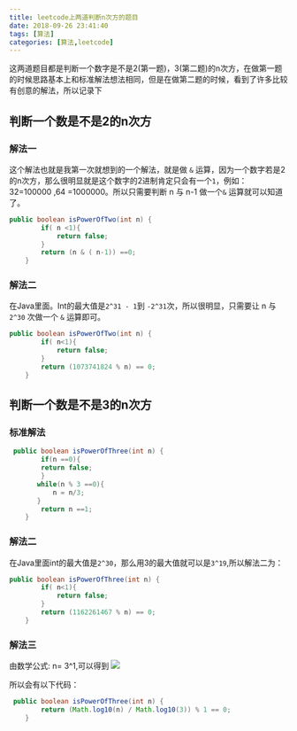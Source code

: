 ```yaml
---
title: leetcode上两道判断n次方的题目
date: 2018-09-26 23:41:40
tags: [算法]
categories: [算法,leetcode]
---
```

这两道题目都是判断一个数字是不是2(第一题)，3(第二题)的n次方，在做第一题的时候思路基本上和标准解法想法相同，但是在做第二题的时候，看到了许多比较有创意的解法，所以记录下

## 判断一个数是不是2的n次方
### 解法一
这个解法也就是我第一次就想到的一个解法，就是做 `&` 运算，因为一个数字若是2的n次方，那么很明显就是这个数字的2进制肯定只会有一个`1`，例如：
32=100000 ,64 =1000000。所以只需要判断 n 与 n-1 做一个`&` 运算就可以知道了。
```java
public boolean isPowerOfTwo(int n) {
        if( n <1){
            return false;
        }
        return (n & ( n-1)) ==0;
    }
```
### 解法二
在Java里面。Int的最大值是`2^31 - 1`到 `-2^31`次，所以很明显，只需要让 n 与 `2^30` 次做一个 `&` 运算即可。
```java
public boolean isPowerOfTwo(int n) {
        if( n<1){
            return false;
        }
        return (1073741824 % n) == 0;
    }
```


## 判断一个数是不是3的n次方
### 标准解法
```java
 public boolean isPowerOfThree(int n) {
        if(n ==0){
        return false;
        }
       while(n % 3 ==0){
           n = n/3;
       }
        return n ==1;
    }
```

### 解法二
在Java里面int的最大值是`2^30`，那么用3的最大值就可以是`3^19`,所以解法二为：
```java
public boolean isPowerOfThree(int n) {
        if( n<1){
            return false;
        }
        return (1162261467 % n) == 0;
    }
```

### 解法三

由数学公式: n= 3^1,可以得到
![](https://szhtc-1252780558.cos.ap-shanghai.myqcloud.com/TIM%E6%88%AA%E5%9B%BE20180927002429.png)

所以会有以下代码：
```java
 public boolean isPowerOfThree(int n) {
        return (Math.log10(n) / Math.log10(3)) % 1 == 0;
    }
```

